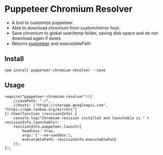 
# Puppeteer Chromium Resolver
* A tool to customize puppeteer
* Able to download chromium from custom/mirror host.
* Save chromium to global user/temp folder, saving disk space and do not download again if exists
* Returns [puppeteer](https://github.com/GoogleChrome/puppeteer) and executablePath

## Install 
```
npm install puppeteer-chromium-resolver --save
```
## Usage
```
require("puppeteer-chromium-resolver")({
    //savePath: "./",
    //hosts: ["https://storage.googleapis.com", "https://npm.taobao.org/mirrors"]
}).then(function (revisionInfo) {
    console.log("Chromium revision installed and launchable is " + revisionInfo.launchable);
    revisionInfo.puppeteer.launch({
        headless: true,
        args: ['--no-sandbox'],
        executablePath: revisionInfo.executablePath
    });
});

```

